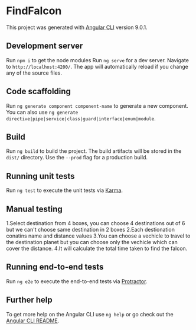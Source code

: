 # FindFalcon

This project was generated with [Angular CLI](https://github.com/angular/angular-cli) version 9.0.1.

## Development server

Run `npm i` to get the node modules
Run `ng serve` for a dev server. Navigate to `http://localhost:4200/`. The app will automatically reload if you change any of the source files.

## Code scaffolding

Run `ng generate component component-name` to generate a new component. You can also use `ng generate directive|pipe|service|class|guard|interface|enum|module`.

## Build

Run `ng build` to build the project. The build artifacts will be stored in the `dist/` directory. Use the `--prod` flag for a production build.

## Running unit tests

Run `ng test` to execute the unit tests via [Karma](https://karma-runner.github.io).

## Manual testing

1.Select destination from 4 boxes, you can choose 4 destinations out of 6 but we can't choose same destination in 2 boxes
2.Each destionation conatins name and distance values
3.You can choose a vechicle to travel to the  destination planet but you can choose only the vechicle which can cover the distance.
4.It will calculate the total time taken to find the falcon.

## Running end-to-end tests

Run `ng e2e` to execute the end-to-end tests via [Protractor](http://www.protractortest.org/).

## Further help

To get more help on the Angular CLI use `ng help` or go check out the [Angular CLI README](https://github.com/angular/angular-cli/blob/master/README.md).


